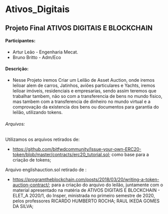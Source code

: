 # Ativos_Digitais
## Projeto Final ATIVOS DIGITAIS E BLOCKCHAIN
#### Participantes:
- Artur Leão - Engenharia Mecat.
- Bruno Britto - Adm/Eco

#### Descrição:

- Nesse Projeto iremos Criar um Leilão de Asset Auction, onde iremos leiloar alem de carros, Jatinhos, aviões particulares e Yachts, iremos leiloar imóveis, residenciais e empresarias, sendo assim teremos que trabalhar tambem, não so com a transferencia de bens no mundo fisico, mas tambem com a transferencia de dinheiro no mundo virtual e a comprovação da existencia dos bens ou documentos para garantia do leilão, utilizando tokens.
###### Arquivos:
  Utilizamos os arquivos retirados de:
- https://github.com/bitfwdcommunity/Issue-your-own-ERC20-token/blob/master/contracts/erc20_tutorial.sol; como base para a criação de tokens;
  
Arquivo englishauction.sol retirado de :
- https://programtheblockchain.com/posts/2018/03/20/writing-a-token-auction-contract/; para a criação do arquivo do leilão, juntamente com o material apresentado na matéria de ATIVOS DIGITAIS E BLOCKCHAIN - ELET_A 2020/1, do Insper, ministrada no primeiro semestre de 2020, pelos professores RICARDO HUMBERTO ROCHA;  RAUL IKEDA GOMES DA SILVA; 


